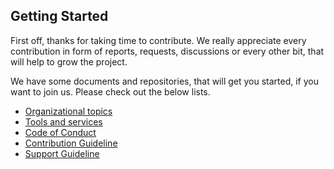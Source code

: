 ## Getting Started

First off, thanks for taking time to contribute. We really appreciate every
contribution in form of reports, requests, discussions or every other bit, that
will help to grow the project.

We have some documents and repositories, that will get you started, if you want
to join us. Please check out the below lists.

- [Organizational topics](https://github.com/whiletruedoio/organization)
- [Tools and services](https://github.com/whiletruedoio/tooling)
- [Code of Conduct](https://github.com/whiletruedoio/.github/blob/main/docs/CODE_OF_CONDUCT.md)
- [Contribution Guideline](https://github.com/whiletruedoio/.github/blob/main/docs/CONTRIBUTING.md)
- [Support Guideline](https://github.com/whiletruedoio/.github/blob/main/docs/SUPPORT.md)
